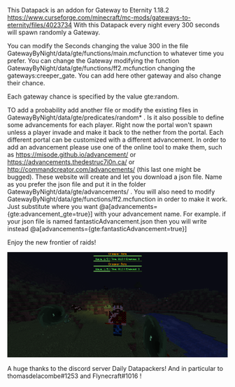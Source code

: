 This Datapack is an addon for Gateway to Eternity 1.18.2 https://www.curseforge.com/minecraft/mc-mods/gateways-to-eternity/files/4023734
With this Datapack every night every 300 seconds will spawn randomly a Gateway. 

You can modify the Seconds changing the value 300 in the file GatewayByNight/data/gte/functions/main.mcfunction to whatever time you prefer. You can change the Gateway modifying the function GatewayByNight/data/gte/functions/ff2.mcfunction changing the gateways:creeper_gate.
You can add here other gateway and also change their chance. 

Each gateway chance is specified by the value gte:random. 

TO add a probability add another file or modify the existing files in 
GatewayByNight/data/gte/predicates/random* . 
Is it also possible to define some advancements for each player. Right now the portal won't spawn unless a player invade and make it back to the nether from the portal. Each different portal can be customized with a different advancement. In order to add an advancement please use one of the online tool to make them, such as https://misode.github.io/advancement/ or https://advancements.thedestruc7i0n.ca/ or http://commandcreator.com/advancements/ (this last one might be bugged). These website will create and let you download a json file. Name as you prefer the json file and put it in the folder GatewayByNight/data/gte/advancements/ .
You will also need to modify GatewayByNight/data/gte/functions/ff2.mcfunction in order to make it work. Just substitute where you want @a[advancements={gte:advancement_gte=true}] with your advancement name. For example. if your json file is named fantasticAdvancement.json then you will write instead 
@a[advancements={gte:fantasticAdvancement=true}]

Enjoy the new frontier of raids! 


![alt text](https://github.com/alessandriLuca/GatewayByNight/blob/main/img.png)

A huge thanks to the discord server Daily Datapackers!  And in particular to thomasdelacombe#1253 and Flynecraft#1016 ! 


